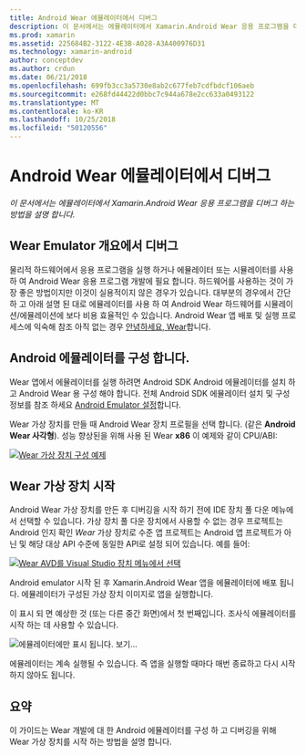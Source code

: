 ```yaml
---
title: Android Wear 에뮬레이터에서 디버그
description: 이 문서에서는 에뮬레이터에서 Xamarin.Android Wear 응용 프로그램을 디버그 하는 방법을 설명 합니다.
ms.prod: xamarin
ms.assetid: 225684B2-3122-4E3B-A028-A3A400976D31
ms.technology: xamarin-android
author: conceptdev
ms.author: crdun
ms.date: 06/21/2018
ms.openlocfilehash: 699fb3cc3a5730e8ab2c677feb7cdfbdcf106aeb
ms.sourcegitcommit: e268fd44422d0bbc7c944a678e2cc633a0493122
ms.translationtype: MT
ms.contentlocale: ko-KR
ms.lasthandoff: 10/25/2018
ms.locfileid: "50120556"
---
```

# <a name="debug-android-wear-on-an-emulator"></a>Android Wear 에뮬레이터에서 디버그

_이 문서에서는 에뮬레이터에서 Xamarin.Android Wear 응용 프로그램을 디버그 하는 방법을 설명 합니다._

## <a name="debug-wear-on-emulator-overview"></a>Wear Emulator 개요에서 디버그

물리적 하드웨어에서 응용 프로그램을 실행 하거나 에뮬레이터 또는 시뮬레이터를 사용 하 여 Android Wear 응용 프로그램 개발에 필요 합니다. 하드웨어를 사용하는 것이 가장 좋은 방법이지만 이것이 실용적이지 않은 경우가 있습니다. 대부분의 경우에서 간단 하 고 아래 설명 된 대로 에뮬레이터를 사용 하 여 Android Wear 하드웨어를 시뮬레이션/에뮬레이션에 보다 비용 효율적인 수 있습니다. Android Wear 앱 배포 및 실행 프로세스에 익숙해 참조 아직 없는 경우 [안녕하세요, Wear](~/android/wear/get-started/hello-wear.md)합니다.

## <a name="configure-the-android-emulator"></a>Android 에뮬레이터를 구성 합니다.

Wear 앱에서 에뮬레이터를 실행 하려면 Android SDK Android 에뮬레이터를 설치 하 고 Android Wear 용 구성 해야 합니다. 전체 Android SDK 에뮬레이터 설치 및 구성 정보를 참조 하세요 [Android Emulator 설정](~/android/get-started/installation/android-emulator/index.md)합니다.

Wear 가상 장치를 만들 때 Android Wear 장치 프로필을 선택 합니다. (같은 **Android Wear 사각형**). 성능 향상된을 위해 사용 된 Wear **x86** 이 예제와 같이 CPU/ABI:

[![Wear 가상 장치 구성 예제](debug-on-emulator-images/01-wear-avd-example-sml.png)](debug-on-emulator-images/01-wear-avd-example.png#lightbox)


## <a name="launch-the-wear-virtual-device"></a>Wear 가상 장치 시작 

Android Wear 가상 장치를 만든 후 디버깅을 시작 하기 전에 IDE 장치 풀 다운 메뉴에서 선택할 수 있습니다. 가상 장치 풀 다운 장치에서 사용할 수 없는 경우 프로젝트는 Android 인지 확인 *Wear* 가상 장치로 수준 앱 프로젝트는 Android 앱 프로젝트가 아닌 및 해당 대상 API 수준에 동일한 API로 설정 되어 있습니다. 예를 들어:

[![Wear AVD를 Visual Studio 장치 메뉴에서 선택](debug-on-emulator-images/vs/choose-wear-sim.png)](debug-on-emulator-images/vs/choose-wear-sim.png#lightbox)

Android emulator 시작 된 후 Xamarin.Android Wear 앱을 에뮬레이터에 배포 됩니다. 에뮬레이터가 구성된 가상 장치 이미지로 앱을 실행합니다.

이 표시 되 면 예상한 것 (또는 다른 중간 화면)에서 첫 번째입니다. 조사식 에뮬레이터를 시작 하는 데 사용할 수 있습니다. 

![에뮬레이터에만 표시 됩니다. 보기...](debug-on-emulator-images/please-wait.png)

에뮬레이터는 계속 실행될 수 있습니다. 즉 앱을 실행할 때마다 매번 종료하고 다시 시작하지 않아도 됩니다.

 
## <a name="summary"></a>요약
 
이 가이드는 Wear 개발에 대 한 Android 에뮬레이터를 구성 하 고 디버깅을 위해 Wear 가상 장치를 시작 하는 방법을 설명 합니다.
